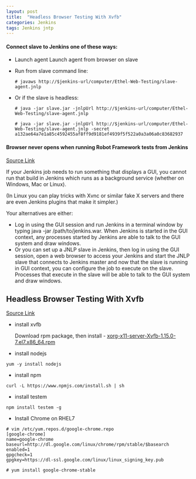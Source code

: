 ```yaml
---
layout: post
title:  "Headless Browser Testing With Xvfb"
categories: Jenkins
tags: Jenkins jntp
---
```



#### Connect slave to Jenkins one of these ways:

*    Launch agent Launch agent from browser on slave

*    Run from slave command line:

		```
		# javaws http://$jenkins-url/computer/Ethel-Web-Testing/slave-agent.jnlp
		```

*    Or if the slave is headless:

		```
		# java -jar slave.jar -jnlpUrl http://$jenkins-url/computer/Ethel-Web-Testing/slave-agent.jnlp
		```

		```
		# java -jar slave.jar -jnlpUrl http://$jenkins-url/computer/Ethel-Web-Testing/slave-agent.jnlp -secret a132ae64a7e1a85c4592455af8ff9d9181ef4939f5f522a0a3a06a0c83682937
		```

    


#### Browser never opens when running Robot Framework tests from Jenkins
[Source Link](http://stackoverflow.com/questions/24842837/browser-never-opens-when-running-robot-framework-tests-from-jenkins)

If your Jenkins job needs to run something that displays a GUI, you cannot run that build in Jenkins which runs as a background service (whether on Windows, Mac or Linux).

(In Linux you can play tricks with Xvnc or similar fake X servers and there are even Jenkins plugins that make it simpler.)

Your alternatives are either:
*    Log in using the GUI session and run Jenkins in a terminal window by typing java -jar /path/to/jenkins.war. When Jenkins is started in the GUI context, any processes started by Jenkins are able to talk to the GUI system and draw windows.
*    Or you can set up a JNLP slave in Jenkins, then log in using the GUI session, open a web browser to access your Jenkins and start the JNLP slave that connects to Jenkins master and now that the slave is running in GUI context, you can configure the job to execute on the slave. Processes that execute in the slave will be able to talk to the GUI system and draw windows.



## Headless Browser Testing With Xvfb
[Source Link](http://tobyho.com/2015/01/09/headless-browser-testing-xvfb/)

*    install xvfb

     Download rpm package, then install - [xorg-x11-server-Xvfb-1.15.0-7.el7.x86_64.rpm](http://rpm.pbone.net/index.php3/stat/4/idpl/26648255/dir/centos_7/com/xorg-x11-server-Xvfb-1.15.0-7.el7.x86_64.rpm.html)

*    install nodejs

    yum -y install nodejs

*    install npm

    curl -L https://www.npmjs.com/install.sh | sh


*    install testem

    npm install testem -g

*    Install Chrome on RHEL7

```
# vim /etc/yum.repos.d/google-chrome.repo
[google-chrome]
name=google-chrome
baseurl=http://dl.google.com/linux/chrome/rpm/stable/$basearch
enabled=1
gpgcheck=1
gpgkey=https://dl-ssl.google.com/linux/linux_signing_key.pub

# yum install google-chrome-stable
```

